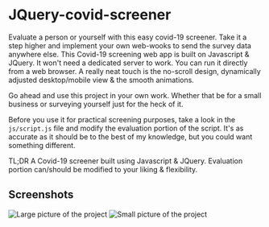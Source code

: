 # JQuery-covid-screener

Evaluate a person or yourself with this easy covid-19 screener. Take it a step higher and implement your own web-wooks to send the survey data anywhere else. 
This Covid-19 screening web app is built on Javascript & JQuery. It won't need a dedicated server to work. You can run it directly from a web browser.
A really neat touch is the no-scroll design, dynamically adjusted desktop/mobile view & the smooth animations.

Go ahead and use this project in your own work. Whether that be for a small business or surveying yourself just for the heck of it.

Before you use it for practical screening purposes, take a look in the `js/script.js` file and modify the evaluation portion of the script.
It's as accurate as it should be to the best of my knowledge, but you could want something different.

TL;DR A Covid-19 screener built using Javascript & JQuery. Evaluation portion can/should be modified to your liking & flexibility.

## Screenshots


![Large picture of the project](http://104.238.165.204/github_ups/covid-screener-large.png)
![Small picture of the project](http://104.238.165.204/github_ups/covid-screener-small.png)
